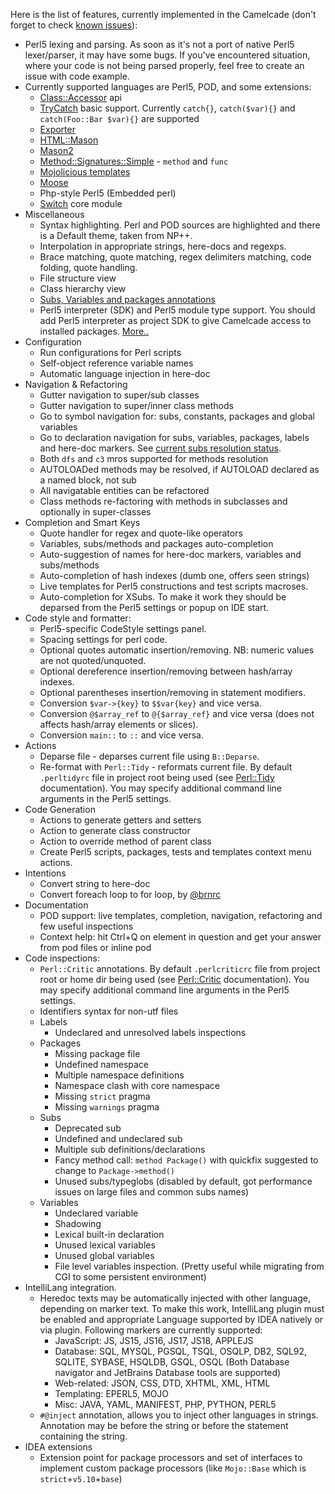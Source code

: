 Here is the list of features, currently implemented in the Camelcade (don't forget to check [known issues](https://github.com/hurricup/Perl5-IDEA/wiki/Known-issues)):

* Perl5 lexing and parsing. As soon as it's not a port of native Perl5 lexer/parser, it may have some bugs. If you've encountered situation, where your code is not being parsed properly, feel free to create an issue with code example. 
* Currently supported languages are Perl5, POD, and some extensions:
  * [Class::Accessor](http://search.cpan.org/~kasei/Class-Accessor/lib/Class/Accessor.pm) api 
  * [TryCatch](http://search.cpan.org/~ash/TryCatch/lib/TryCatch.pm) basic support. Currently `catch{}`, `catch($var){}` and `catch(Foo::Bar $var){}` are supported
  * [Exporter](https://github.com/hurricup/Perl5-IDEA/wiki/Exporter-support)
  * [HTML::Mason](https://github.com/hurricup/Perl5-IDEA/wiki/HTML::Mason-support)
  * [Mason2](https://github.com/hurricup/Perl5-IDEA/wiki/Mason2-support)
  * [Method::Signatures::Simple](http://search.cpan.org/dist/Method-Signatures-Simple/lib/Method/Signatures/Simple.pm) - `method` and `func`
  * [Mojolicious templates](https://github.com/hurricup/Perl5-IDEA/wiki/Mojolicious-support) 
  * [Moose](https://github.com/hurricup/Perl5-IDEA/wiki/Moose-support)
  * Php-style Perl5 (Embedded perl)
  * [Switch](http://perldoc.perl.org/5.8.8/Switch.html) core module
* Miscellaneous
  * Syntax highlighting. Perl and POD sources are highlighted and there is a Default theme, taken from NP++. 
  * Interpolation in appropriate strings, here-docs and regexps.
  * Brace matching, quote matching, regex delimiters matching, code folding, quote handling.
  * File structure view
  * Class hierarchy view
  * [Subs, Variables and packages annotations](https://github.com/hurricup/Perl5-IDEA/wiki/Annotations)
  * Perl5 interpreter (SDK) and Perl5 module type support. You should add Perl5 interpreter as project SDK to give Camelcade access to installed packages. [More..](https://github.com/hurricup/Perl5-IDEA/wiki/Getting-started)
* Configuration
  * Run configurations for Perl scripts
  * Self-object reference variable names
  * Automatic language injection in here-doc 
* Navigation & Refactoring
  * Gutter navigation to super/sub classes
  * Gutter navigation to super/inner class methods
  * Go to symbol navigation for: subs, constants, packages and global variables
  * Go to declaration navigation for subs, variables, packages, labels and here-doc markers. See [current subs resolution status](https://github.com/hurricup/Perl5-IDEA/wiki/Subs-resolution-status).
  * Both `dfs` and `c3` mros supported for methods resolution
  * AUTOLOADed methods may be resolved, if AUTOLOAD declared as a named block, not sub
  * All navigatable entities can be refactored
  * Class methods re-factoring with methods in subclasses and optionally in super-classes
* Completion and Smart Keys
  * Quote handler for regex and quote-like operators
  * Variables, subs/methods and packages auto-completion
  * Auto-suggestion of names for here-doc markers, variables and subs/methods
  * Auto-completion of hash indexes (dumb one, offers seen strings)
  * Live templates for Perl5 constructions and test scripts macroses.
  * Auto-completion for XSubs. To make it work they should be deparsed from the Perl5 settings or popup on IDE start.
* Code style and formatter:
  * Perl5-specific CodeStyle settings panel.
  * Spacing settings for perl code.
  * Optional quotes automatic insertion/removing. NB: numeric values are not quoted/unquoted.
  * Optional dereference insertion/removing between hash/array indexes.
  * Optional parentheses insertion/removing in statement modifiers.
  * Conversion `$var->{key}` to `$$var{key}` and vice versa.
  * Conversion `@$array_ref` to `@{$array_ref}` and vice versa (does not affects hash/array elements or slices).
  * Conversion `main::` to `::` and vice versa.
* Actions
  * Deparse file - deparses current file using `B::Deparse`.
  * Re-format with `Perl::Tidy` - reformats current file. By default `.perltidyrc` file in project root being used (see [Perl::Tidy](http://search.cpan.org/~shancock/Perl-Tidy/) documentation). You may specify additional command line arguments in the Perl5 settings.
* Code Generation
  * Actions to generate getters and setters
  * Action to generate class constructor
  * Action to override method of parent class
  * Create Perl5 scripts, packages, tests and templates context menu actions.
* Intentions 
  * Convert string to here-doc
  * Convert foreach loop to for loop, by [@brnrc](https://github.com/brnrc)
* Documentation
  * POD support: live templates, completion, navigation, refactoring and few
useful inspections
  * Context help: hit Ctrl+Q on element in question and get your answer from
pod files or inline pod
* Code inspections: 
  * `Perl::Critic` annotations. By default `.perlcriticrc` file from project root or home dir being used (see [Perl::Critic](http://search.cpan.org/~thaljef/Perl-Critic/) documentation). You may specify additional command line arguments in the Perl5 settings.
  * Identifiers syntax for non-utf files
  * Labels
    * Undeclared and unresolved labels inspections
  * Packages
    * Missing package file
    * Undefined namespace
    * Multiple namespace definitions
    * Namespace clash with core namespace
    * Missing `strict` pragma
    * Missing `warnings` pragma
  * Subs
    * Deprecated sub
    * Undefined and undeclared sub 
    * Multiple sub definitions/declarations
    * Fancy method call: `method Package()` with quickfix suggested to change to `Package->method()`
    * Unused subs/typeglobs (disabled by default, got performance issues on large files and common subs names)
  * Variables
    * Undeclared variable
    * Shadowing
    * Lexical built-in declaration
    * Unused lexical variables 
    * Unused global variables 
    * File level variables inspection. (Pretty useful while migrating from CGI to some persistent environment)
* IntelliLang integration. 
  * Heredoc texts may be automatically injected with other language, depending on marker text. To make this work, IntelliLang plugin must be enabled and appropriate Language supported by IDEA natively or via plugin. Following markers are currently supported:
    * JavaScript: JS, JS15, JS16, JS17, JS18, APPLEJS
    * Database: SQL, MYSQL, PGSQL, TSQL, OSQLP, DB2, SQL92, SQLITE, SYBASE, HSQLDB, GSQL, OSQL (Both Database navigator and JetBrains Database tools are supported)
    * Web-related: JSON, CSS, DTD, XHTML, XML, HTML
    * Templating: EPERL5, MOJO
    * Misc: JAVA, YAML, MANIFEST, PHP, PYTHON, PERL5
  * `#@inject` annotation, allows you to inject other languages in strings. Annotation may be before the string or before the statement containing the string.
* IDEA extensions
  * Extension point for package processors and set of interfaces to implement custom package processors (like `Mojo::Base` which is `strict`+`v5.10`+`base`)
